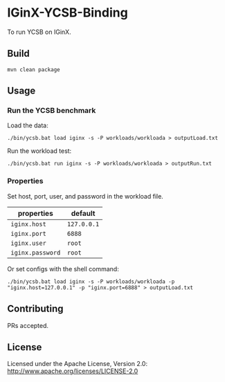 # IGinX-YCSB-Binding

To run YCSB on IGinX.

## Build

```
mvn clean package
```

## Usage

### Run the YCSB benchmark

Load the data:
```shell
./bin/ycsb.bat load iginx -s -P workloads/workloada > outputLoad.txt
```

Run the workload test:
```shell
./bin/ycsb.bat run iginx -s -P workloads/workloada > outputRun.txt
```

### Properties

Set host, port, user, and password in the workload file.

| properties       | default     |
|------------------|-------------|
| `iginx.host`     | `127.0.0.1` |
| `iginx.port`     | `6888`      |
| `iginx.user`     | `root`      |
| `iginx.password` | `root`      |

Or set configs with the shell command:

```shell
./bin/ycsb.bat load iginx -s -P workloads/workloada -p "iginx.host=127.0.0.1" -p "iginx.port=6888" > outputLoad.txt
```

## Contributing

PRs accepted.

## License
Licensed under the Apache License, Version 2.0: http://www.apache.org/licenses/LICENSE-2.0